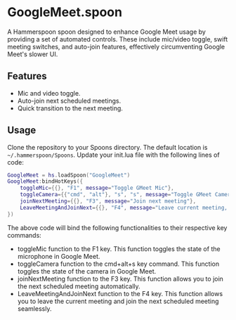 # GoogleMeet.spoon

A Hammerspoon spoon designed to enhance Google Meet usage by providing a set of automated controls. These include mic/video toggle, swift meeting switches, and auto-join features, effectively circumventing Google Meet's slower UI.

## Features

- Mic and video toggle.
- Auto-join next scheduled meetings.
- Quick transition to the next meeting.

## Usage

Clone the repository to your Spoons directory. The default location is `~/.hammerspoon/Spoons`.
Update your init.lua file with the following lines of code:

```lua
GoogleMeet = hs.loadSpoon("GoogleMeet")
GoogleMeet:bindHotKeys({
    toggleMic={{}, "F1", message="Toggle GMeet Mic"},
    toggleCamera={{"cmd", "alt"}, "s", "s", message="Toggle GMeet Camera"},
    joinNextMeeting={{}, "F3", message="Join next meeting"},
    LeaveMeetingAndJoinNext={{}, "F4", message="Leave current meeting, and join the next one"},
})
```

The above code will bind the following functionalities to their respective key commands:

- toggleMic function to the F1 key. This function toggles the state of the microphone in Google Meet.
- toggleCamera function to the cmd+alt+s key command. This function toggles the state of the camera in Google Meet.
- joinNextMeeting function to the F3 key. This function allows you to join the next scheduled meeting automatically.
- LeaveMeetingAndJoinNext function to the F4 key. This function allows you to leave the current meeting and join the next scheduled meeting seamlessly.